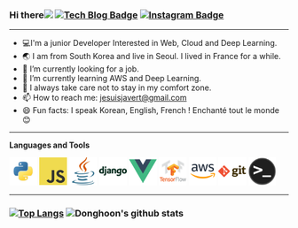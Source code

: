 ### Hi there<img src="https://raw.githubusercontent.com/MartinHeinz/MartinHeinz/master/wave.gif" width="30px"> [![Tech Blog Badge](http://img.shields.io/badge/-Tech%20blog-000000?style=flat-square&logo=github&link=https://jesuisjavert.github.io/)](https://jesuisjavert.github.io/)  [![Instagram Badge](https://img.shields.io/badge/Instagram-ff69b4?style=flat-square&logo=instagram&logoColor=white&link=https://www.instagram.com/unialike/)](https://www.instagram.com/unialike/)

<hr>

- 💻I'm a junior Developer Interested in Web, Cloud and Deep Learning.
- 🌏 I am from South Korea and live in Seoul. I lived in France for a while.
- 🔭 I’m currently looking for a job.
- 🌱 I’m currently learning AWS and Deep Learning. 
- 🚀 I always take care not to stay in my comfort zone.
- 📫 How to reach me: jesuisjavert@gmail.com
- 😄 Fun facts: I speak Korean, English, French ! Enchanté tout le monde 😊

<hr>

**Languages and Tools**  

<code><img height="50" src="https://raw.githubusercontent.com/github/explore/80688e429a7d4ef2fca1e82350fe8e3517d3494d/topics/python/python.png"></code> <code><img height="50" src="https://raw.githubusercontent.com/github/explore/80688e429a7d4ef2fca1e82350fe8e3517d3494d/topics/javascript/javascript.png"></code> <code><img height="50" src="https://raw.githubusercontent.com/github/explore/80688e429a7d4ef2fca1e82350fe8e3517d3494d/topics/java/java.png"></code> <code><img height="50" src="https://raw.githubusercontent.com/github/explore/80688e429a7d4ef2fca1e82350fe8e3517d3494d/topics/django/django.png"></code> <code><img height="50" src="https://raw.githubusercontent.com/github/explore/80688e429a7d4ef2fca1e82350fe8e3517d3494d/topics/vue/vue.png"></code> <code><img height="50" src="https://raw.githubusercontent.com/github/explore/80688e429a7d4ef2fca1e82350fe8e3517d3494d/topics/tensorflow/tensorflow.png"></code> <code><img height="50" src="https://raw.githubusercontent.com/github/explore/80688e429a7d4ef2fca1e82350fe8e3517d3494d/topics/aws/aws.png"></code> <code><img height="50" src="https://raw.githubusercontent.com/github/explore/80688e429a7d4ef2fca1e82350fe8e3517d3494d/topics/git/git.png"></code> <code><img height="50" src="https://raw.githubusercontent.com/github/explore/80688e429a7d4ef2fca1e82350fe8e3517d3494d/topics/terminal/terminal.png"></code>

<hr>

### [![Top Langs](https://github-readme-stats.vercel.app/api/top-langs/?username=jesuisjavert&layout=compact)](https://github.com/jesuisjavert/github-readme-stats) ![Donghoon's github stats](https://github-readme-stats.vercel.app/api?username=jesuisjavert&show_icons=true&hide_border=true)

